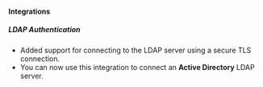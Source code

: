 
#### Integrations
##### LDAP Authentication
- Added support for connecting to the LDAP server using a secure TLS connection.
- You can now use this integration to connect an **Active Directory** LDAP server. 
